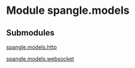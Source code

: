 # Module spangle.models


## Submodules

[spangle.models.http](http-py)

[spangle.models.websocket](websocket-py)
